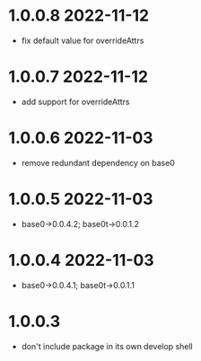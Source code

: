 1.0.0.8 2022-11-12
==================
- fix default value for overrideAttrs

1.0.0.7 2022-11-12
==================
- add support for overrideAttrs

1.0.0.6 2022-11-03
==================
- remove redundant dependency on base0

1.0.0.5 2022-11-03
==================
- base0->0.0.4.2; base0t->0.0.1.2

1.0.0.4 2022-11-03
==================
- base0->0.0.4.1; base0t->0.0.1.1

1.0.0.3
=======
- don't include package in its own develop shell

